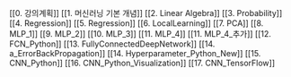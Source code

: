 [[0. 강의계획]]
[[1. 머신러닝 기본 개념]]
[[2. Linear Algebra]]
[[3. Probability]]
[[4. Regression]]
[[5. Regression]]
[[6. LocalLearning]]
[[7. PCA]]
[[8. MLP_1]]
[[9. MLP_2]]
[[10. MLP_3]]
[[11. MLP_4]] 
[[11. MLP_4_추가]]
[[12. FCN_Python]]
[[13. FullyConnectedDeepNetwork]]
[[14. a_ErrorBackPropagation]]
[[14. Hyperparameter_Python_New]]
[[15. CNN_Python]]
[[16. CNN_Python_Visualization]]
[[17. CNN_TensorFlow]]





